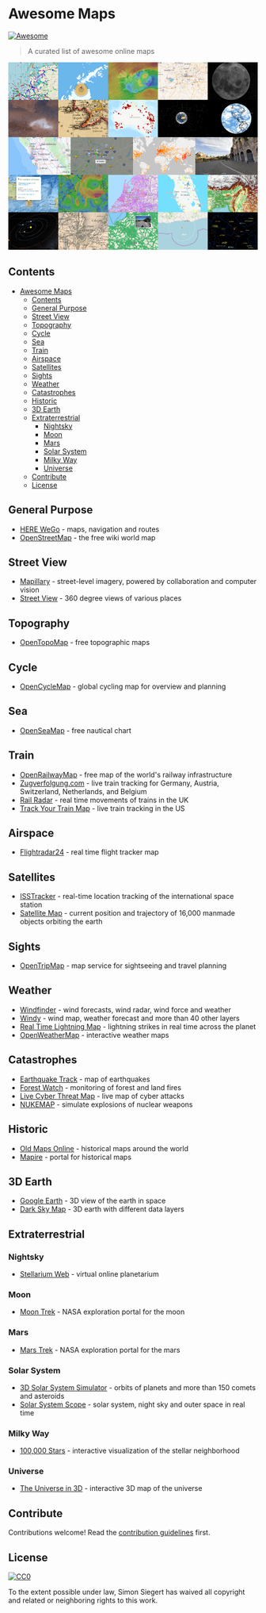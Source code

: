 # Awesome Maps

[![Awesome](https://awesome.re/badge.svg)](https://awesome.re)

> A curated list of awesome online maps

![Map Collage](./cover.png)

## Contents

- [Awesome Maps](#awesome-maps)
  - [Contents](#contents)
  - [General Purpose](#general-purpose)
  - [Street View](#street-view)
  - [Topography](#topography)
  - [Cycle](#cycle)
  - [Sea](#sea)
  - [Train](#train)
  - [Airspace](#airspace)
  - [Satellites](#satellites)
  - [Sights](#sights)
  - [Weather](#weather)
  - [Catastrophes](#catastrophes)
  - [Historic](#historic)
  - [3D Earth](#3d-earth)
  - [Extraterrestrial](#extraterrestrial)
    - [Nightsky](#nightsky)
    - [Moon](#moon)
    - [Mars](#mars)
    - [Solar System](#solar-system)
    - [Milky Way](#milky-way)
    - [Universe](#universe)
  - [Contribute](#contribute)
  - [License](#license)

## General Purpose

- [HERE WeGo](https://wego.here.com/) - maps, navigation and routes
- [OpenStreetMap](https://www.openstreetmap.org/) - the free wiki world map

## Street View

- [Mapillary](https://www.mapillary.com/app/) - street-level imagery, powered by collaboration and computer vision
- [Street View](https://www.google.com/maps/) - 360 degree views of various places

## Topography

- [OpenTopoMap](https://opentopomap.org/) - free topographic maps

## Cycle

- [OpenCycleMap](https://www.opencyclemap.org/) - global cycling map for overview and planning

## Sea

- [OpenSeaMap](https://map.openseamap.org/) - free nautical chart

## Train

- [OpenRailwayMap](https://www.openrailwaymap.org/) - free map of the world's railway infrastructure
- [Zugverfolgung.com](https://www.zugverfolgung.com/) - live train tracking for Germany, Austria, Switzerland, Netherlands, and Belgium
- [Rail Radar](http://raildar.co.uk/radar.html) - real time movements of trains in the UK
- [Track Your Train Map](https://www.amtrak.com/track-your-train.html) - live train tracking in the US

## Airspace

- [Flightradar24](https://www.flightradar24.com/) - real time flight tracker map

## Satellites

- [ISSTracker](http://www.isstracker.com/) - real-time location tracking of the international space station
- [Satellite Map](https://maps.esri.com/rc/sat2/index.html) - current position and trajectory of 16,000 manmade objects orbiting the earth

## Sights

- [OpenTripMap](https://opentripmap.com/) - map service for sightseeing and travel planning

## Weather

- [Windfinder](https://www.windfinder.com/) - wind forecasts, wind radar, wind force and weather
- [Windy](https://www.windy.com/) - wind map, weather forecast and more than 40 other layers
- [Real Time Lightning Map](https://www.lightningmaps.org/) - lightning strikes in real time across the planet
- [OpenWeatherMap](https://openweathermap.org/weathermap) - interactive weather maps

## Catastrophes

- [Earthquake Track](https://earthquaketrack.com/) - map of earthquakes
- [Forest Watch](https://fires.globalforestwatch.org/map) - monitoring of forest and land fires
- [Live Cyber Threat Map](https://threatmap.checkpoint.com/) - live map of cyber attacks
- [NUKEMAP](https://nuclearsecrecy.com/nukemap/) - simulate explosions of nuclear weapons

## Historic

- [Old Maps Online](https://www.oldmapsonline.org) - historical maps around the world
- [Mapire](https://mapire.eu/) - portal for historical maps


## 3D Earth

- [Google Earth](https://earth.google.com/web/) - 3D view of the earth in space
- [Dark Sky Map](https://maps.darksky.net/?3d) - 3D earth with different data layers

## Extraterrestrial

### Nightsky

- [Stellarium Web](https://stellarium-web.org/) - virtual online planetarium

### Moon

- [Moon Trek](https://trek.nasa.gov/moon/) - NASA exploration portal for the moon

### Mars

- [Mars Trek](https://trek.nasa.gov/mars/) - NASA exploration portal for the mars

### Solar System

- [3D Solar System Simulator](https://theskylive.com/3dsolarsystem) - orbits of planets and more than 150 comets and asteroids
- [Solar System Scope](https://www.solarsystemscope.com/) - solar system, night sky and outer space in real time

### Milky Way

- [100,000 Stars](https://stars.chromeexperiments.com/) - interactive visualization of the stellar neighborhood

### Universe

- [The Universe in 3D](https://in-the-sky.org/ngc3d.php) - interactive 3D map of the universe

## Contribute

Contributions welcome! Read the [contribution guidelines](contributing.md) first.

## License

[![CC0](https://mirrors.creativecommons.org/presskit/buttons/88x31/svg/cc-zero.svg)](https://creativecommons.org/publicdomain/zero/1.0)

To the extent possible under law, Simon Siegert has waived all copyright and
related or neighboring rights to this work.
